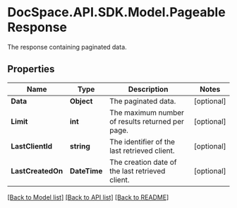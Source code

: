 # DocSpace.API.SDK.Model.PageableResponse
The response containing paginated data.

## Properties

Name | Type | Description | Notes
------------ | ------------- | ------------- | -------------
**Data** | **Object** | The paginated data. | [optional] 
**Limit** | **int** | The maximum number of results returned per page. | [optional] 
**LastClientId** | **string** | The identifier of the last retrieved client. | [optional] 
**LastCreatedOn** | **DateTime** | The creation date of the last retrieved client. | [optional] 

[[Back to Model list]](../README.md#documentation-for-models) [[Back to API list]](../README.md#documentation-for-api-endpoints) [[Back to README]](../README.md)

